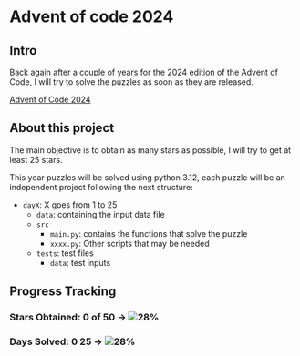 # Advent of code 2024

## Intro

Back again after a couple of years for the 2024 edition of the Advent of Code, I will try to solve the puzzles as soon as they are released.

[Advent of Code 2024](https://adventofcode.com/2024/)

## About this project

The main objective is to obtain as many stars as possible, I will try to get at least 25 stars.

This year puzzles will be solved using python 3.12, each puzzle will be an independent project following the next structure:
- `dayX`: X goes from 1 to 25
  - `data`: containing the input data file
  - `src`
    - `main.py`: contains the functions that solve the puzzle
    - `xxxx.py`: Other scripts that may be needed
  - `tests`: test files
    - `data`: test inputs


## Progress Tracking
### Stars Obtained: 0 of 50 → ![28%](https://progress-bar.xyz/0)
### Days Solved: 0 25 → ![28%](https://progress-bar.xyz/0)
